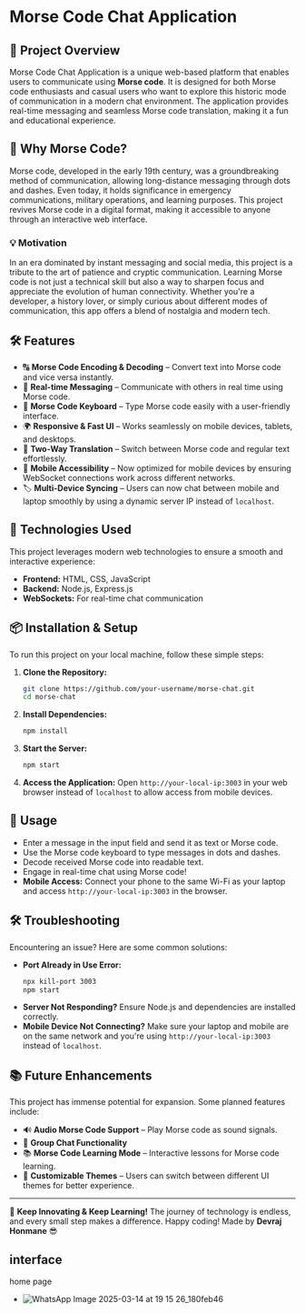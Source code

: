 # Morse Code Chat Application

## 🚀 Project Overview
Morse Code Chat Application is a unique web-based platform that enables users to communicate using **Morse code**. It is designed for both Morse code enthusiasts and casual users who want to explore this historic mode of communication in a modern chat environment. The application provides real-time messaging and seamless Morse code translation, making it a fun and educational experience.

## 🌟 Why Morse Code?
Morse code, developed in the early 19th century, was a groundbreaking method of communication, allowing long-distance messaging through dots and dashes. Even today, it holds significance in emergency communications, military operations, and learning purposes. This project revives Morse code in a digital format, making it accessible to anyone through an interactive web interface.

### 💡 Motivation
In an era dominated by instant messaging and social media, this project is a tribute to the art of patience and cryptic communication. Learning Morse code is not just a technical skill but also a way to sharpen focus and appreciate the evolution of human connectivity. Whether you're a developer, a history lover, or simply curious about different modes of communication, this app offers a blend of nostalgia and modern tech.

## 🛠 Features
- 🔠 **Morse Code Encoding & Decoding** – Convert text into Morse code and vice versa instantly.
- 📩 **Real-time Messaging** – Communicate with others in real time using Morse code.
- 🎹 **Morse Code Keyboard** – Type Morse code easily with a user-friendly interface.
- 🌍 **Responsive & Fast UI** – Works seamlessly on mobile devices, tablets, and desktops.
- 🔄 **Two-Way Translation** – Switch between Morse code and regular text effortlessly.
- 📱 **Mobile Accessibility** – Now optimized for mobile devices by ensuring WebSocket connections work across different networks.
- 🏷️ **Multi-Device Syncing** – Users can now chat between mobile and laptop smoothly by using a dynamic server IP instead of `localhost`.

## 📌 Technologies Used
This project leverages modern web technologies to ensure a smooth and interactive experience:
- **Frontend:** HTML, CSS, JavaScript
- **Backend:** Node.js, Express.js
- **WebSockets:** For real-time chat communication

## 📦 Installation & Setup
To run this project on your local machine, follow these simple steps:

1. **Clone the Repository:**
   ```sh
   git clone https://github.com/your-username/morse-chat.git
   cd morse-chat
   ```
2. **Install Dependencies:**
   ```sh
   npm install
   ```
3. **Start the Server:**
   ```sh
   npm start
   ```
4. **Access the Application:**
   Open `http://your-local-ip:3003` in your web browser instead of `localhost` to allow access from mobile devices.

## 🔄 Usage
- Enter a message in the input field and send it as text or Morse code.
- Use the Morse code keyboard to type messages in dots and dashes.
- Decode received Morse code into readable text.
- Engage in real-time chat using Morse code!
- **Mobile Access:** Connect your phone to the same Wi-Fi as your laptop and access `http://your-local-ip:3003` in the browser.

## 🛠 Troubleshooting
Encountering an issue? Here are some common solutions:

- **Port Already in Use Error:**
  ```sh
  npx kill-port 3003
  npm start
  ```
- **Server Not Responding?** Ensure Node.js and dependencies are installed correctly.
- **Mobile Device Not Connecting?** Make sure your laptop and mobile are on the same network and you're using `http://your-local-ip:3003` instead of `localhost`.

## 📚 Future Enhancements
This project has immense potential for expansion. Some planned features include:
- 🔊 **Audio Morse Code Support** – Play Morse code as sound signals.
- 👥 **Group Chat Functionality**
- 📚 **Morse Code Learning Mode** – Interactive lessons for Morse code learning.
- 🎨 **Customizable Themes** – Users can switch between different UI themes for better experience.

---
🚀 **Keep Innovating & Keep Learning!** The journey of technology is endless, and every small step makes a difference. Happy coding! Made by **Devraj Honmane** 😎

## interface
home page

- ![WhatsApp Image 2025-03-14 at 19 15 26_180feb46](https://github.com/user-attachments/assets/64491092-ac47-4d18-b3a7-cf9e71d0e2e8)





